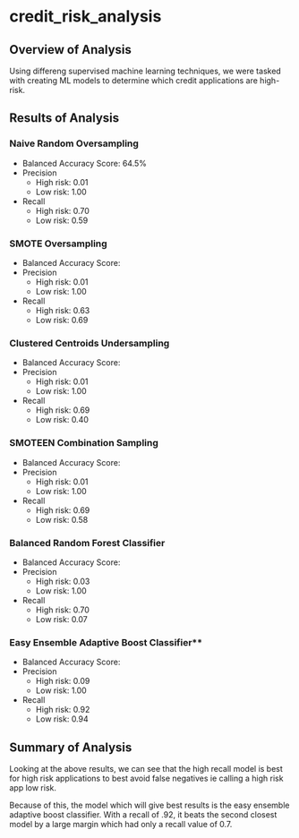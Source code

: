 # credit_risk_analysis

## Overview of Analysis

Using differeng supervised machine learning techniques, we were tasked with creating ML models to determine which credit applications are high-risk. 

## Results of Analysis

### Naive Random Oversampling

- Balanced Accuracy Score: 64.5%
- Precision
  - High risk: 0.01
  - Low risk: 1.00
- Recall
  - High risk: 0.70
  - Low risk: 0.59

### SMOTE Oversampling

- Balanced Accuracy Score: 
- Precision
  - High risk: 0.01
  - Low risk: 1.00
- Recall
  - High risk: 0.63
  - Low risk: 0.69

### Clustered Centroids Undersampling

- Balanced Accuracy Score: 
- Precision
  - High risk: 0.01
  - Low risk: 1.00
- Recall
  - High risk: 0.69
  - Low risk: 0.40

### SMOTEEN Combination Sampling

- Balanced Accuracy Score: 
- Precision
  - High risk: 0.01
  - Low risk: 1.00
- Recall
  - High risk: 0.69
  - Low risk: 0.58

### Balanced Random Forest Classifier

- Balanced Accuracy Score: 
- Precision
  - High risk: 0.03
  - Low risk: 1.00
- Recall
  - High risk: 0.70
  - Low risk: 0.07

### Easy Ensemble Adaptive Boost Classifier**

- Balanced Accuracy Score: 
- Precision
  - High risk: 0.09
  - Low risk: 1.00
- Recall
  - High risk: 0.92
  - Low risk: 0.94

## Summary of Analysis

Looking at the above results, we can see that the high recall model is best for high risk applications to best avoid false negatives ie calling a high risk app low risk.

Because of this, the model which will give best results is the easy ensemble adaptive boost classifier. With a recall of .92, it beats the second closest model by a large margin which had only a recall value of 0.7.
